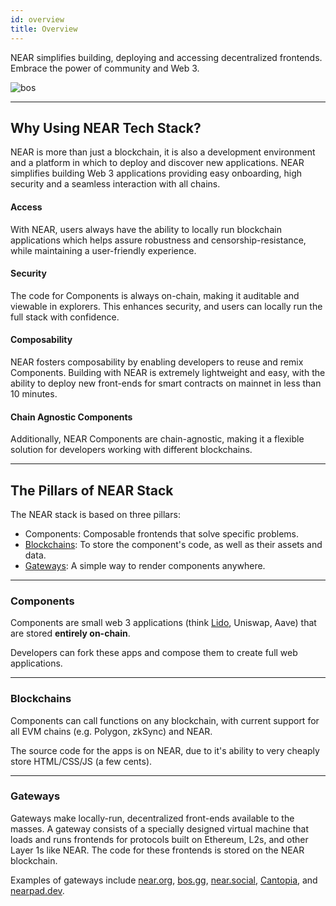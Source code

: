 ```yaml
---
id: overview
title: Overview
---
```


NEAR simplifies building, deploying and accessing decentralized frontends. Embrace the power of community and Web 3.

![bos](/docs/bos-landing.png)

---

## Why Using NEAR Tech Stack?

NEAR is more than just a blockchain, it is also a development environment and a platform in which to deploy and discover new applications. NEAR simplifies building Web 3 applications providing easy onboarding, high security and a seamless interaction with all chains.

#### Access
With NEAR, users always have the ability to locally run blockchain applications which helps assure robustness and censorship-resistance, while maintaining a user-friendly experience.

#### Security
The code for Components is always on-chain, making it auditable and viewable in explorers. This enhances security, and users can locally run the full stack with confidence.

#### Composability
NEAR fosters composability by enabling developers to reuse and remix Components. Building with NEAR is extremely lightweight and easy, with the ability to deploy new front-ends for smart contracts on mainnet in less than 10 minutes.

#### Chain Agnostic Components
Additionally, NEAR Components are chain-agnostic, making it a flexible solution for developers working with different blockchains.

---

## The Pillars of NEAR Stack

The NEAR stack is based on three pillars:
- Components: Composable frontends that solve specific problems.
- [Blockchains](#blockchains): To store the component's code, as well as their assets and data.
- [Gateways](#gateways): A simple way to render components anywhere.

<hr className="subsection" />

### Components

Components are small web 3 applications (think [Lido](tutorial/hello-lido.md), Uniswap, Aave) that are stored **entirely on-chain**.

Developers can fork these apps and compose them to create full web applications.

<hr className="subsection" />

### Blockchains

Components can call functions on any blockchain, with current support for all EVM chains (e.g. Polygon, zkSync) and NEAR.

The source code for the apps is on NEAR, due to it's ability to very cheaply store HTML/CSS/JS (a few cents).

<hr className="subsection" />

### Gateways

Gateways make locally-run, decentralized front-ends available to the masses. A gateway consists of a specially designed virtual machine that loads and runs frontends for protocols built on Ethereum, L2s, and other Layer 1s like NEAR. The code for these frontends is stored on the NEAR blockchain.

Examples of gateways include [near.org](https://near.org), [bos.gg](https://bos.gg), [near.social](https://near.social), [Cantopia](https://cantopia.pages.dev), and [nearpad.dev](https://nearpad.dev).

